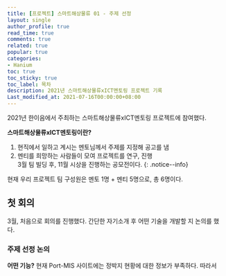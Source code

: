```yaml
---
title: [프로젝트] 스마트해상물류 01 - 주제 선정
layout: single
author_profile: true
read_time: true
comments: true
related: true
popular: true
categories:
- Hanium
toc: true
toc_sticky: true
toc_label: 목차
description: 2021년 스마트해상물류xICT멘토링 프로젝트 기록
Last_modified_at: 2021-07-16T00:00:00+08:00
---
```


2021년 한이음에서 주최하는 스마트해상물류xICT멘토링 프로젝트에 참여했다.<br>

**스마트해상물류xICT멘토링이란?**
1. 현직에서 일하고 계시는 멘토님께서 주제를 지정해 공고를 냄<br>
2. 멘티를 희망하는 사람들이 모여 프로젝트를 연구, 진행<br>
3월 팀 빌딩 후, 11월 시상을 진행하는 공모전이다.
{: .notice--info}

현재 우리 프로젝트 팀 구성원은 멘토 1명 + 멘티 5명으로, 총 6명이다.<br>


## 첫 회의

3월, 처음으로 회의를 진행했다. 간단한 자기소개 후 어떤 기술을 개발할 지 논의를 했다.<br>

### 주제 선정 논의

**어떤 기능?**
현재 Port-MIS 사이트에는 정박지 현황에 대한 정보가 부족하다. 따라서 
